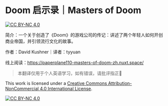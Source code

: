 # Doom 启示录｜Masters of Doom

[![CC BY-NC 4.0][cc-by-nc-shield]][cc-by-nc]

简介：一个关于创造了《Doom》的游戏公司的传记：讲述了两个年轻人如何开创商业帝国，并引领流行文化的故事。

作者：David Kushner｜译者：tyyuan

线上阅读：https://paperplane110-masters-of-doom-zh.nuxt.space/

> 本翻译仅用于个人英语学习，如有错误，请批评指正🙏

This work is licensed under a
[Creative Commons Attribution-NonCommercial 4.0 International License][cc-by-nc].

[![CC BY-NC 4.0][cc-by-nc-image]][cc-by-nc]

[cc-by-nc]: https://creativecommons.org/licenses/by-nc/4.0/
[cc-by-nc-image]: https://licensebuttons.net/l/by-nc/4.0/88x31.png
[cc-by-nc-shield]: https://img.shields.io/badge/License-CC%20BY--NC%204.0-lightgrey.svg
